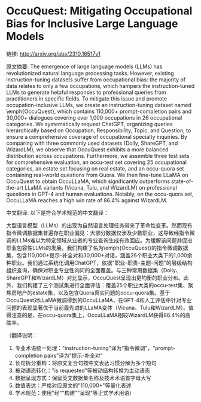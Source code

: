 # OccuQuest: Mitigating Occupational Bias for Inclusive Large Language Models

链接: http://arxiv.org/abs/2310.16517v1

原文摘要:
The emergence of large language models (LLMs) has revolutionized natural
language processing tasks. However, existing instruction-tuning datasets suffer
from occupational bias: the majority of data relates to only a few occupations,
which hampers the instruction-tuned LLMs to generate helpful responses to
professional queries from practitioners in specific fields. To mitigate this
issue and promote occupation-inclusive LLMs, we create an instruction-tuning
dataset named \emph{OccuQuest}, which contains 110,000+ prompt-completion pairs
and 30,000+ dialogues covering over 1,000 occupations in 26 occupational
categories. We systematically request ChatGPT, organizing queries
hierarchically based on Occupation, Responsibility, Topic, and Question, to
ensure a comprehensive coverage of occupational specialty inquiries. By
comparing with three commonly used datasets (Dolly, ShareGPT, and WizardLM), we
observe that OccuQuest exhibits a more balanced distribution across
occupations. Furthermore, we assemble three test sets for comprehensive
evaluation, an occu-test set covering 25 occupational categories, an estate set
focusing on real estate, and an occu-quora set containing real-world questions
from Quora. We then fine-tune LLaMA on OccuQuest to obtain OccuLLaMA, which
significantly outperforms state-of-the-art LLaMA variants (Vicuna, Tulu, and
WizardLM) on professional questions in GPT-4 and human evaluations. Notably, on
the occu-quora set, OccuLLaMA reaches a high win rate of 86.4\% against
WizardLM.

中文翻译:
以下是符合学术规范的中文翻译：

大型语言模型（LLMs）的出现为自然语言处理任务带来了革命性变革。然而现有指令微调数据集普遍存在职业偏见：大部分数据仅涉及少数职业，这导致经指令微调的LLMs难以为特定领域从业者的专业查询生成有效回应。为缓解该问题并促进职业包容性LLMs的发展，我们构建了名为\emph{OccuQuest}的指令微调数据集，包含110,000+提示-补全对和30,000+对话，涵盖26个职业大类下的1,000余种职业。我们通过系统化调用ChatGPT，依据"职业-职责-主题-问题"的层级结构组织查询，确保对职业专业性询问的全面覆盖。与三种常用数据集（Dolly、ShareGPT和WizardLM）对比显示，OccuQuest呈现出更均衡的职业分布。此外，我们构建了三个测试集进行全面评估：覆盖25个职业大类的occu-test集、聚焦房地产的estate集，以及包含Quora真实问题的occu-quora集。基于OccuQuest对LLaMA微调得到的OccuLLaMA，在GPT-4和人工评估中针对专业问题的表现显著优于当前最先进的LLaMA变体（Vicuna、Tulu和WizardLM）。值得注意的是，在occu-quora集上，OccuLLaMA相较WizardLM获得86.4%的高胜率。

（翻译说明：
1. 专业术语统一处理："instruction-tuning"译为"指令微调"，"prompt-completion pairs"译为"提示-补全对"
2. 长句拆分重构：将原文复合句按中文表达习惯分解为多个短句
3. 被动语态转化："is requested"等被动结构转换为主动语态
4. 数据呈现方式：保留英文数据集名称及技术术语首字母大写
5. 数值表达：严格对应原文的"110,000+"等量化表述
6. 学术规范：使用"经""构建""呈现"等正式学术用语）
